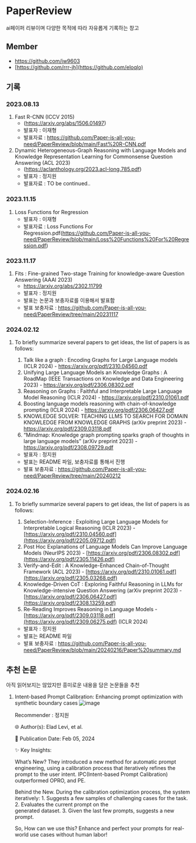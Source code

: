# PaperReview
ai페이퍼 리뷰이며 다양한 목적에 따라 자유롭게 기록하는 창고


## Member
- https://github.com/jw9603
- [https://github.com/rrr-jh](https://github.com/eloqlo)

## 기록 


### 2023.08.13
1. Fast R-CNN (ICCV 2015)
   - (https://arxiv.org/abs/1506.01497)
   - 발표자 : 이재형
   - 발표자료 : https://github.com/Paper-is-all-you-need/PaperReview/blob/main/Fast%20R-CNN.pdf
2. Dynamic Heterogeneous-Graph Reasoning with Language Models and
Knowledge Representation Learning for Commonsense Question
Answering (ACL 2023)
    - (https://aclanthology.org/2023.acl-long.785.pdf)
    - 발표자 : 정지원
    - 발표자료 : TO be continued..




### 2023.11.15
1. Loss Functions for Regression
   - 발표자 : 이재형
   - 발표자료 : Loss Functions For Regression.pdf(https://github.com/Paper-is-all-you-need/PaperReview/blob/main/Loss%20Functions%20For%20Regression.pdf)


### 2023.11.17
1. Fits : Fine-grained Two-stage Training for knowledge-aware Question Answering (AAAI 2023)
   - https://arxiv.org/abs/2302.11799
   - 발표자 : 정지원
   - 발표는 논문과 보충자료를 이용해서 발표함
   - 발표 보충자료 : https://github.com/Paper-is-all-you-need/PaperReview/tree/main/20231117

### 2024.02.12

1. To briefly summarize several papers to get ideas, the list of papers is as follows:
   
     1. Talk like a graph : Encoding Graphs for Large Language models (ICLR 2024)
       - https://arxiv.org/pdf/2310.04560.pdf
     2. Unifying Large Language Models an Knowledge Graphs : A RoadMap (IEEE Transactions on Knowledge and Data Engineering 2023)
       - https://arxiv.org/pdf/2306.08302.pdf
     3. Reasoning on Graphs : Faithful and Interpretable Large Language Model Reasoning (ICLR 2024)
       - https://arxiv.org/pdf/2310.01061.pdf
     4. Boosting language models reasoning with chain-of-knowledge prompting (ICLR 2024)
       - https://arxiv.org/pdf/2306.06427.pdf
     5. KNOWLEDGE SOLVER: TEACHING LLMS TO SEARCH FOR DOMAIN KNOWLEDGE FROM KNOWLEDGE GRAPHS (arXiv preprint 2023)
       - https://arxiv.org/pdf/2309.03118.pdf
     6. “Mindmap: Knowledge graph prompting sparks graph of thoughts in large language models” (arXiv preprint 2023)
       - https://arxiv.org/pdf/2308.09729.pdf
   - 발표자 : 정지원
   - 발표는 README 파일, 보충자료를 통해서 진행
   - 발표 보충자료 : https://github.com/Paper-is-all-you-need/PaperReview/tree/main/20240212

### 2024.02.16
1. To briefly summarize several papers to get ideas, the list of papers is as follows:

     1. Selection-Inference : Exploiting Large Language Models for Interpretable Logical Reasoning (ICLR 2023)
       - [https://arxiv.org/pdf/2310.04560.pdf](https://arxiv.org/pdf/2205.09712.pdf)
     2. Post Hoc Explanations of Language Models Can Improve Language Models (NeurIPS 2023)
       - [https://arxiv.org/pdf/2306.08302.pdf](https://arxiv.org/pdf/2305.11426.pdf)
     3. Verify-and-Edit : A Knowledge-Enhanced Chain-of-Thought Framework (ACL 2023)
       - [https://arxiv.org/pdf/2310.01061.pdf](https://arxiv.org/pdf/2305.03268.pdf)
     4. Knowledge-Driven CoT : Exploring Faithful Reasoning in LLMs for Knowledge-intensive Question Answering (arXiv preprint 2023)
       - [https://arxiv.org/pdf/2306.06427.pdf](https://arxiv.org/pdf/2308.13259.pdf)
     5. Re-Reading Improves Reasoning in Language Models
       - [https://arxiv.org/pdf/2309.03118.pdf](https://arxiv.org/pdf/2309.06275.pdf) (ICLR 2024)
    
   - 발표자 : 정지원
   - 발표는 README 파일
   - 발표 보충자료 : https://github.com/Paper-is-all-you-need/PaperReview/blob/main/20240216/Paper%20summary.md



## 추천 논문

아직 읽어보지는 않았지만 흥미로운 내용을 담은 논문들을 추천

1. Intent-based Prompt Calibration: Enhancing prompt optimization with synthetic boundary cases
   ![image](https://github.com/Paper-is-all-you-need/PaperReview/assets/70795645/600961ee-fb36-466e-8e59-e2c364876343)

   Recommender : 정지원

   🌐 Author(s): Elad Levi, et al.

   📅 Publication Date: Feb 05, 2024

   ✨ Key Insights:

   What’s New? They introduced a new method for automatic prompt engineering, using a calibration process that iteratively refines the prompt to the user intent. IPC(Intent-based Prompt         Calibration) outperformed OPRO, and PE.

   Behind the New. During the calibration optimization process, the system iteratively: 1. Suggests a few samples of challenging cases for the task. 2. Evaluates the current prompt on the    
   generated dataset. 3. Given the last few prompts, suggests a new prompt.

   So, How can we use this? Enhance and perfect your prompts for real-world use cases without human labor!


